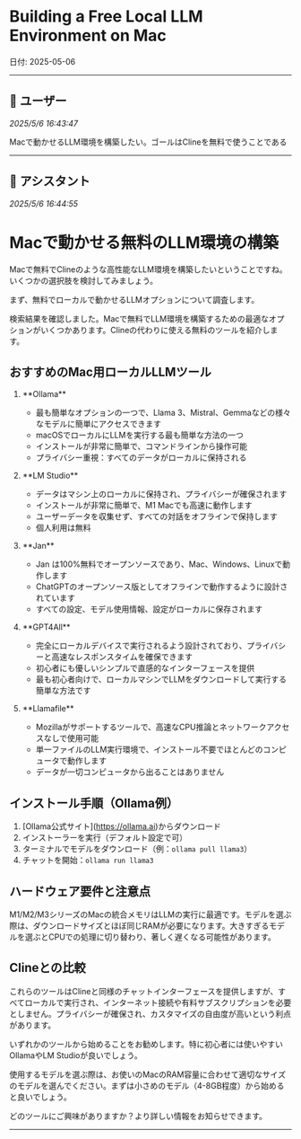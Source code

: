 # Building a Free Local LLM Environment on Mac

日付: 2025-05-06

---

## 👤 ユーザー
*2025/5/6 16:43:47*

Macで動かせるLLM環境を構築したい。ゴールはClineを無料で使うことである

---

## 🤖 アシスタント
*2025/5/6 16:44:55*

# Macで動かせる無料のLLM環境の構築

Macで無料でClineのような高性能なLLM環境を構築したいということですね。いくつかの選択肢を検討してみましょう。

まず、無料でローカルで動かせるLLMオプションについて調査します。


検索結果を確認しました。Macで無料でLLM環境を構築するための最適なオプションがいくつかあります。Clineの代わりに使える無料のツールを紹介します。

## おすすめのMac用ローカルLLMツール

1. \*\*Ollama\*\*
   - 最も簡単なオプションの一つで、Llama 3、Mistral、Gemmaなどの様々なモデルに簡単にアクセスできます
   - macOSでローカルにLLMを実行する最も簡単な方法の一つ
   - インストールが非常に簡単で、コマンドラインから操作可能
   - プライバシー重視：すべてのデータがローカルに保持される

2. \*\*LM Studio\*\*
   - データはマシン上のローカルに保持され、プライバシーが確保されます
   - インストールが非常に簡単で、M1 Macでも高速に動作します
   - ユーザーデータを収集せず、すべての対話をオフラインで保持します
   - 個人利用は無料

3. \*\*Jan\*\*
   - Jan は100%無料でオープンソースであり、Mac、Windows、Linuxで動作します
   - ChatGPTのオープンソース版としてオフラインで動作するように設計されています
   - すべての設定、モデル使用情報、設定がローカルに保存されます

4. \*\*GPT4All\*\*
   - 完全にローカルデバイスで実行されるよう設計されており、プライバシーと高速なレスポンスタイムを確保できます
   - 初心者にも優しいシンプルで直感的なインターフェースを提供
   - 最も初心者向けで、ローカルマシンでLLMをダウンロードして実行する簡単な方法です

5. \*\*Llamafile\*\*
   - Mozillaがサポートするツールで、高速なCPU推論とネットワークアクセスなしで使用可能
   - 単一ファイルのLLM実行環境で、インストール不要でほとんどのコンピュータで動作します
   - データが一切コンピュータから出ることはありません

## インストール手順（Ollama例）

1. \[Ollama公式サイト\](https://ollama.ai)からダウンロード
2. インストーラーを実行（デフォルト設定で可）
3. ターミナルでモデルをダウンロード（例：`ollama pull llama3`）
4. チャットを開始：`ollama run llama3`

## ハードウェア要件と注意点

M1/M2/M3シリーズのMacの統合メモリはLLMの実行に最適です。モデルを選ぶ際は、ダウンロードサイズとほぼ同じRAMが必要になります。大きすぎるモデルを選ぶとCPUでの処理に切り替わり、著しく遅くなる可能性があります。

## Clineとの比較

これらのツールはClineと同様のチャットインターフェースを提供しますが、すべてローカルで実行され、インターネット接続や有料サブスクリプションを必要としません。プライバシーが確保され、カスタマイズの自由度が高いという利点があります。

いずれかのツールから始めることをお勧めします。特に初心者には使いやすいOllamaやLM Studioが良いでしょう。

使用するモデルを選ぶ際は、お使いのMacのRAM容量に合わせて適切なサイズのモデルを選んでください。まずは小さめのモデル（4-8GB程度）から始めると良いでしょう。

どのツールにご興味がありますか？より詳しい情報をお知らせできます。

---
